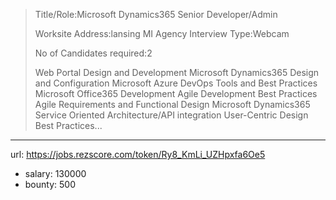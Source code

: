 >
>
>Title/Role:Microsoft Dynamics365 Senior Developer/Admin
>
>Worksite Address:lansing MI 
>Agency Interview Type:Webcam 
>
>No of Candidates required:2
>
>
>Web Portal Design and Development
>Microsoft Dynamics365 Design and Configuration
>Microsoft Azure DevOps Tools and Best Practices
>Microsoft Office365 Development
>Agile Development Best Practices
>Agile Requirements and Functional Design
>Microsoft Dynamics365 Service Oriented Architecture/API integration
>User-Centric Design Best Practices...
------
url: https://jobs.rezscore.com/token/Ry8_KmLi_UZHpxfa6Oe5
- salary: 130000
- bounty: 500
